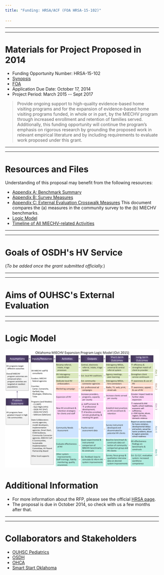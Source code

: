 ```yaml
---
title: "Funding: HRSA/ACF (FOA HRSA-15-102)"

---
```


***
***
# Materials for Project Proposed in 2014

 * Funding Opportunity Number: HRSA-15-102 
 * [Synopsis](http://www.grants.gov/view-opportunity.html?oppId=263754) 
 * [FOA](https://grants3.hrsa.gov/2010/web2External/Platform/Interface/DisplayAttachment.aspx?dm_rtc=16&dm_attid=6ae39ef4-3b7a-4bb0-9ca1-e75bf4468042&dm_attinst=0)
 * Application Due Date: October 17, 2014
 * Project Period: March 2015 -- Sept 2017

> Provide ongoing support to high-quality 
evidence-based home visiting programs and for the expansion of evidence-based home 
visiting programs funded, in whole or in part, by the MIECHV program through increased 
enrollment and retention of families served.  Additionally, this funding opportunity will continue the program’s emphasis on rigorous research by grounding the proposed work in relevant empirical literature and by including requirements to 
evaluate work proposed under this grant. 

***
***
# Resources and Files
Understanding of this proposal may benefit from the following resources: 

 * [Appendix A: Benchmark Summary](./funding/2014a/funding_2014a_benchmark_summary.pdf)
 * [Appendix B: Survey Measures](./funding/2014a/funding_2014a_survey_measures.pdf)
 * [Appendix C: External Evaluation Crosswalk Measures](./funding/2011a/benchmark_measures_redcap_and_osdh_2014-10-06.html)  This document compares the (a) measures in the community survey to the (b) MIECHV benchmarks.
 * [Logic Model](./funding/2014a/funding_2014a_logic_model.pdf)
 * [Timeline of All MIECHV-related Activities](./reports/Aim1B.html)
 
***
***
# Goals of OSDH's HV Service
(*To be added once the grant submitted officially.*)

***
***
# Aims of OUHSC's External Evaluation

***
***
# Logic Model
![Alt text](./funding/2014a/funding_2014a_logic_model.png "Logic Model")

# Additional Information
 * For more information about the RFP, please see the official [HRSA page](http://www.grants.gov/view-opportunity.html?oppId=263754).
 * The proposal is due in October 2014, so check with us a few months after that.

***
***
# Collaborators and Stakeholders

 * [OUHSC Pediatrics](./about_collaborators.html#ouhsc-pediatrics)
 * [OSDH](./about_collaborators.html#osdh)
 * [OHCA](./about_collaborators.html#ohca)
 * [Smart Start Oklahoma](./about_collaborators.html#smart-start-oklahoma)
